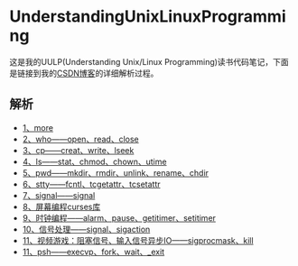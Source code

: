 # UnderstandingUnixLinuxProgramming
这是我的UULP(Understanding Unix/Linux Programming)读书代码笔记，下面是链接到我的[CSDN博客](https://blog.csdn.net/revendell/category_10126099.html)的详细解析过程。
## 解析
- [1、more](https://blog.csdn.net/Revendell/article/details/108066931)<br>
- [2、who——open、read、close](https://blog.csdn.net/Revendell/article/details/108090445)<br>
- [3、cp——creat、write、lseek](https://mp.csdn.net/console/editor/html/108112491)<br>
- [4、ls——stat、chmod、chown、utime](https://blog.csdn.net/Revendell/article/details/108209679)<br>
- [5、pwd——mkdir、rmdir、unlink、rename、chdir](https://blog.csdn.net/Revendell/article/details/108249386)<br>
- [6、stty——fcntl、tcgetattr、tcsetattr](https://blog.csdn.net/Revendell/article/details/108270881)<br>
- [7、signal——signal](https://blog.csdn.net/Revendell/article/details/108305319)<br>
- [8、屏幕编程curses库](https://blog.csdn.net/Revendell/article/details/108392686)<br>
- [9、时钟编程——alarm、pause、getitimer、setitimer](https://blog.csdn.net/Revendell/article/details/108393109)<br>
- [10、信号处理——signal、sigaction](https://blog.csdn.net/Revendell/article/details/108412851)<br>
- [11、视频游戏：阻塞信号、输入信号异步IO——sigprocmask、kill](https://blog.csdn.net/Revendell/article/details/108413822)<br>
- [11、psh——execvp、fork、wait、_exit](https://blog.csdn.net/Revendell/article/details/108438677)<br>
